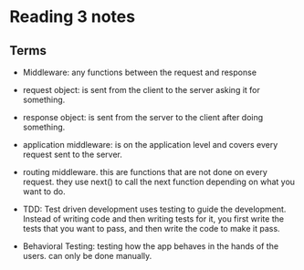 # Reading 3 notes


## Terms

- Middleware: any functions between the request and response

- request object: is sent from the client to the server asking it for something.

- response object: is sent from the server to the client after doing something.

- application middleware: is on the application level and covers every request sent to the server.

- routing middleware. this are functions that are not done on every request. they use next() to call the next function depending on what you want to do.

- TDD: Test driven development uses testing to guide the development. Instead of writing code and then writing tests for it, you first write the tests that you want to pass, and then write the code to make it pass.

- Behavioral Testing: testing how the app behaves in the hands of the users. can only be done manually.